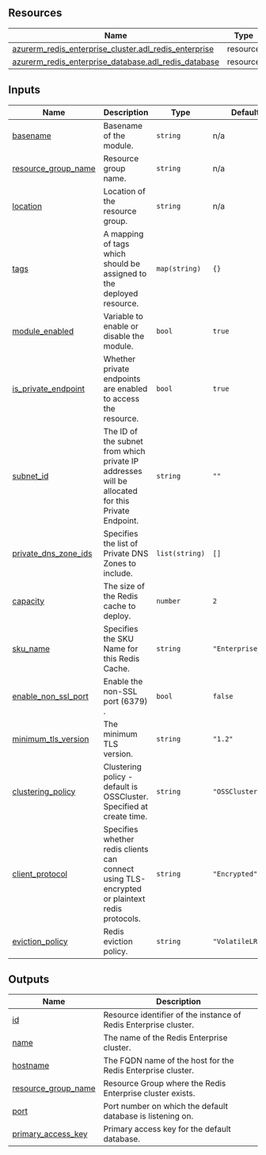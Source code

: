 <!-- BEGIN_TF_DOCS -->
## Resources

| Name | Type |
|------|------|
| [azurerm_redis_enterprise_cluster.adl_redis_enterprise](https://registry.terraform.io/providers/hashicorp/azurerm/latest/docs/resources/redis_enterprise_cluster) | resource |
| [azurerm_redis_enterprise_database.adl_redis_database](https://registry.terraform.io/providers/hashicorp/azurerm/latest/docs/resources/redis_enterprise_database) | resource |

## Inputs

| Name | Description | Type | Default | Required |
|------|-------------|------|---------|:--------:|
| <a name="input_basename"></a> [basename](#input\_basename) | Basename of the module. | `string` | n/a | yes |
| <a name="input_resource_group_name"></a> [resource\_group\_name](#input\_resource\_group\_name) | Resource group name. | `string` | n/a | yes |
| <a name="input_location"></a> [location](#input\_location) | Location of the resource group. | `string` | n/a | yes |
| <a name="input_tags"></a> [tags](#input\_tags) | A mapping of tags which should be assigned to the deployed resource. | `map(string)` | `{}` | no |
| <a name="input_module_enabled"></a> [module\_enabled](#input\_module\_enabled) | Variable to enable or disable the module. | `bool` | `true` | no |
| <a name="input_is_private_endpoint"></a> [is\_private\_endpoint](#input\_is\_private\_endpoint) | Whether private endpoints are enabled to access the resource. | `bool` | `true` | no |
| <a name="input_subnet_id"></a> [subnet\_id](#input\_subnet\_id) | The ID of the subnet from which private IP addresses will be allocated for this Private Endpoint. | `string` | `""` | no |
| <a name="input_private_dns_zone_ids"></a> [private\_dns\_zone\_ids](#input\_private\_dns\_zone\_ids) | Specifies the list of Private DNS Zones to include. | `list(string)` | `[]` | no |
| <a name="input_capacity"></a> [capacity](#input\_capacity) | The size of the Redis cache to deploy. | `number` | `2` | no |
| <a name="input_sku_name"></a> [sku\_name](#input\_sku\_name) | Specifies the SKU Name for this Redis Cache. | `string` | `"Enterprise_E10"` | no |
| <a name="input_enable_non_ssl_port"></a> [enable\_non\_ssl\_port](#input\_enable\_non\_ssl\_port) | Enable the non-SSL port (6379) . | `bool` | `false` | no |
| <a name="input_minimum_tls_version"></a> [minimum\_tls\_version](#input\_minimum\_tls\_version) | The minimum TLS version. | `string` | `"1.2"` | no |
| <a name="input_clustering_policy"></a> [clustering\_policy](#input\_clustering\_policy) | Clustering policy - default is OSSCluster. Specified at create time. | `string` | `"OSSCluster"` | no |
| <a name="input_client_protocol"></a> [client\_protocol](#input\_client\_protocol) | Specifies whether redis clients can connect using TLS-encrypted or plaintext redis protocols. | `string` | `"Encrypted"` | no |
| <a name="input_eviction_policy"></a> [eviction\_policy](#input\_eviction\_policy) | Redis eviction policy. | `string` | `"VolatileLRU"` | no |

## Outputs

| Name | Description |
|------|-------------|
| <a name="output_id"></a> [id](#output\_id) | Resource identifier of the instance of Redis Enterprise cluster. |
| <a name="output_name"></a> [name](#output\_name) | The name of the Redis Enterprise cluster. |
| <a name="output_hostname"></a> [hostname](#output\_hostname) | The FQDN name of the host for the Redis Enterprise cluster. |
| <a name="output_resource_group_name"></a> [resource\_group\_name](#output\_resource\_group\_name) | Resource Group where the Redis Enterprise cluster exists. |
| <a name="output_port"></a> [port](#output\_port) | Port number on which the default database is listening on. |
| <a name="output_primary_access_key"></a> [primary\_access\_key](#output\_primary\_access\_key) | Primary access key for the default database. |
<!-- END_TF_DOCS -->